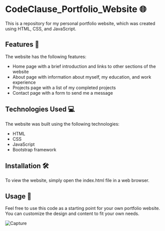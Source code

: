 # CodeClause_Portfolio_Website 🌐
This is a repository for my personal portfolio website, which was created using HTML, CSS, and JavaScript.

## Features 🚀
The website has the following features:

- Home page with a brief introduction and links to other sections of the website
- About page with information about myself, my education, and work experience
- Projects page with a list of my completed projects
- Contact page with a form to send me a message

## Technologies Used 💻
The website was built using the following technologies:

- HTML
- CSS
- JavaScript
- Bootstrap framework

## Installation 🛠️
To view the website, simply open the index.html file in a web browser.

## Usage 🤝
Feel free to use this code as a starting point for your own portfolio website. You can customize the design and content to fit your own needs.

![Capture](https://github.com/mayank23raj/Codeclause_1st-portfolio/assets/54406182/7dc08dbe-c5cb-4935-b6e4-c97cb136fea6)

